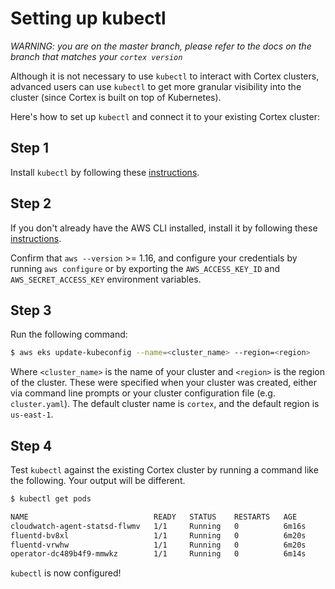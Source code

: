# Setting up kubectl

_WARNING: you are on the master branch, please refer to the docs on the branch that matches your `cortex version`_

Although it is not necessary to use `kubectl` to interact with Cortex clusters, advanced users can use `kubectl` to get more granular visibility into the cluster (since Cortex is built on top of Kubernetes).

Here's how to set up `kubectl` and connect it to your existing Cortex cluster:

## Step 1

Install `kubectl` by following these [instructions](https://kubernetes.io/docs/tasks/tools/install-kubectl/).

## Step 2

If you don't already have the AWS CLI installed, install it by following these [instructions](https://docs.aws.amazon.com/cli/latest/userguide/cli-chap-install.html).

Confirm that `aws --version` >= 1.16, and configure your credentials by running `aws configure` or by exporting the `AWS_ACCESS_KEY_ID` and `AWS_SECRET_ACCESS_KEY` environment variables.

## Step 3

Run the following command:

```bash
$ aws eks update-kubeconfig --name=<cluster_name> --region=<region>
```

Where `<cluster_name>` is the name of your cluster and `<region>` is the region of the cluster. These were specified when your cluster was created, either via command line prompts or your cluster configuration file (e.g. `cluster.yaml`). The default cluster name is `cortex`, and the default region is `us-east-1`.

## Step 4

Test `kubectl` against the existing Cortex cluster by running a command like the following. Your output will be different.

```bash
$ kubectl get pods

NAME                            READY   STATUS    RESTARTS   AGE
cloudwatch-agent-statsd-flwmv   1/1     Running   0          6m16s
fluentd-bv8xl                   1/1     Running   0          6m20s
fluentd-vrwhw                   1/1     Running   0          6m20s
operator-dc489b4f9-mmwkz        1/1     Running   0          6m14s
```

`kubectl` is now configured!
